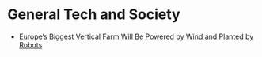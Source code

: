 General Tech and Society
========================

* [Europe’s Biggest Vertical Farm Will Be Powered by Wind and Planted by Robots](https://singularityhub.com/2020/12/11/europes-biggest-vertical-farm-will-be-powered-by-wind-and-planted-by-robots/)
